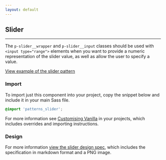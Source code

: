 ```yaml
---
layout: default
---
```


## Slider

<hr>

The `p-slider__wrapper` and `p-slider__input` classes should be used with `<input type="range">` elements
when you want to provide a numeric representation of the slider value, as well as allow the user to specify a value.

<a href="/examples/patterns/slider/slider-input/" class="js-example">
View example of the slider pattern
</a>

### Import

To import just this component into your project, copy the snippet below and include it in your main Sass file.

```scss
@import 'patterns_slider';
```

For more information see [Customising Vanilla](/customising-vanilla/) in your projects, which includes overrides and importing instructions.

### Design

For more information [view the slider design spec](https://github.com/ubuntudesign/vanilla-design/tree/master/Slider), which includes the specification in markdown format and a PNG image.
